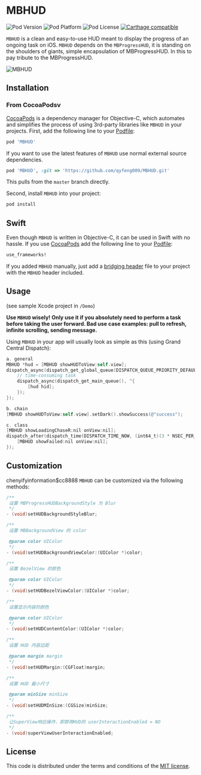# MBHUD

![Pod Version](https://img.shields.io/cocoapods/v/MBHUD.svg?style=flat)
![Pod Platform](https://img.shields.io/cocoapods/p/MBHUD.svg?style=flat)
![Pod License](https://img.shields.io/cocoapods/l/MBHUD.svg?style=flat)
[![Carthage compatible](https://img.shields.io/badge/Carthage-compatible-4BC51D.svg?style=flat)](https://github.com/Carthage/Carthage)

`MBHUD` is a clean and easy-to-use HUD meant to display the progress of an ongoing task on iOS. 
`MBHUD` depends on the `MBProgressHUD`, it is standing on the shoulders of giants, simple encapsulation of MBProgressHUD. 
 In this to pay tribute to the MBProgressHUD.

![MBHUD](https://github.com/qyfeng009/MBHUD/blob/master/MBHUD2.gif)

## Installation

### From CocoaPodsv

[CocoaPods](http://cocoapods.org) is a dependency manager for Objective-C, which automates and simplifies the process of using 3rd-party libraries like `MBHUD` in your projects. First, add the following line to your [Podfile](http://guides.cocoapods.org/using/using-cocoapods.html):

```ruby
pod 'MBHUD'
```
If you want to use the latest features of `MBHUD` use normal external source dependencies.

```ruby
pod 'MBHUD', :git => 'https://github.com/qyfeng009/MBHUD.git'
```

This pulls from the `master` branch directly.

Second, install `MBHUD` into your project:

```ruby
pod install
```

## Swift

Even though `MBHUD` is written in Objective-C, it can be used in Swift with no hassle. If you use [CocoaPods](http://cocoapods.org) add the following line to your [Podfile](http://guides.cocoapods.org/using/using-cocoapods.html):

```ruby
use_frameworks!
```
If you added `MBHUD` manually, just add a [bridging header](https://developer.apple.com/library/content/documentation/Swift/Conceptual/BuildingCocoaApps/MixandMatch.html) file to your project with the `MBHUD` header included. 
## Usage

(see sample Xcode project in `/Demo`)

**Use `MBHUD` wisely! Only use it if you absolutely need to perform a task before taking the user forward. Bad use case examples: pull to refresh, infinite scrolling, sending message.**

Using `MBHUD` in your app will usually look as simple as this (using Grand Central Dispatch):
```objective-c
a. general
MBHUD *hud = [MBHUD showHUDToView:self.view];
dispatch_async(dispatch_get_global_queue(DISPATCH_QUEUE_PRIORITY_DEFAULT, 0), ^{
    // time-consuming task
    dispatch_async(dispatch_get_main_queue(), ^{
        [hud hid];
    });
});

b. chain 
[MBHUD showHUDToView:self.view].setDark().showSuccess(@"success");

c. class
[MBHUD showLoadingChaseR:nil onView:nil];
dispatch_after(dispatch_time(DISPATCH_TIME_NOW, (int64_t)(3 * NSEC_PER_SEC)), dispatch_get_main_queue(), ^{
    [MBHUD showFailed:nil onView:nil];
});
```
## Customization
chenyifyinformation$cc8888
`MBHUD` can be customized via the following methods:

```objective-c
/**
 设置 MBProgressHUDBackgroundStyle 为 Blur
 */
- (void)setHUDBackgroundStyleBlur;

/**
 设置 MBBackgroundView 的 color

 @param color UIColor
 */
- (void)setHUDBackgroundViewColor:(UIColor *)color;

/**
 设置 BezelView 的颜色

 @param color UIColor
 */
- (void)setHUDBezelViewColor:(UIColor *)color;

/**
 设置显示内容的颜色

 @param color UIColor
 */
- (void)setHUDContentColor:(UIColor *)color;

/**
 设置 HUD 内容边距

 @param margin margin
 */
- (void)setHUDMargin:(CGFloat)margin;

/**
 设置 HUD 最小尺寸

 @param minSize minSize
 */
- (void)setHUDMInSize:(CGSize)minSize;

/**
 让SuperView响应操作，即禁用HUD的 userInteractionEnabled = NO
 */
- (void)superViewUserInteractionEnabled;

```
## License

This code is distributed under the terms and conditions of the [MIT license](LICENSE).


